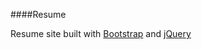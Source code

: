 ####Resume 

Resume site built with [Bootstrap](http://www.getbootstrap.com) and [jQuery](jquery.com)

